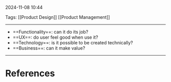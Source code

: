 2024-11-08 10:44

Tags: [[Product Design]] [[Product Management]]

---

- ==Functionality==: can it do its job?
- ==UX==: do user feel good when use it?
- ==Technology==: is it possible to be created technically?
- ==Business==: can it make value?

---
# References